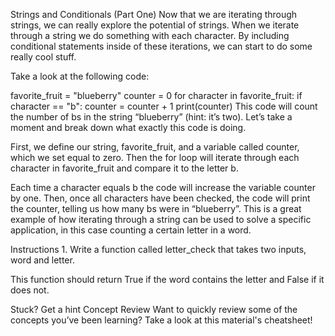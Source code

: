 Strings and Conditionals (Part One)
Now that we are iterating through strings, we can really explore the potential of strings. When we iterate through a string we do something with each character. By including conditional statements inside of these iterations, we can start to do some really cool stuff.

Take a look at the following code:

favorite_fruit = "blueberry"
counter = 0
for character in favorite_fruit:
  if character == "b":
    counter = counter + 1
print(counter)
This code will count the number of bs in the string “blueberry” (hint: it’s two). Let’s take a moment and break down what exactly this code is doing.

First, we define our string, favorite_fruit, and a variable called counter, which we set equal to zero. Then the for loop will iterate through each character in favorite_fruit and compare it to the letter b.

Each time a character equals b the code will increase the variable counter by one. Then, once all characters have been checked, the code will print the counter, telling us how many bs were in “blueberry”. This is a great example of how iterating through a string can be used to solve a specific application, in this case counting a certain letter in a word.

Instructions
1.
Write a function called letter_check that takes two inputs, word and letter.

This function should return True if the word contains the letter and False if it does not.


Stuck? Get a hint
Concept Review
Want to quickly review some of the concepts you’ve been learning? Take a look at this material's cheatsheet!

